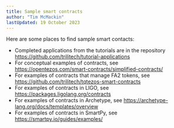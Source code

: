 ```yaml
---
title: Sample smart contracts
author: "Tim McMackin"
lastUpdated: 19 October 2023
---
```


Here are some places to find sample smart contacts:

- Completed applications from the tutorials are in the repository https://github.com/trilitech/tutorial-applications
- For conceptual examples of contracts, see https://opentezos.com/smart-contracts/simplified-contracts/
- For examples of contracts that manage FA2 tokens, see https://github.com/trilitech/tqtezos-smart-contracts
- For examples of contracts in LIGO, see https://packages.ligolang.org/contracts
- For examples of contracts in Archetype, see https://archetype-lang.org/docs/templates/overview
- For examples of contracts in SmartPy, see https://smartpy.io/guides/examples/
